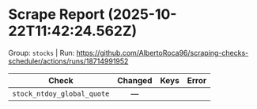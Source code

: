 # Scrape Report (2025-10-22T11:42:24.562Z)

Group: `stocks`  |  Run: https://github.com/AlbertoRoca96/scraping-checks-scheduler/actions/runs/18714991952

| Check | Changed | Keys | Error |
|---|:---:|:--|:--|
| `stock_ntdoy_global_quote` | — |  |  |
